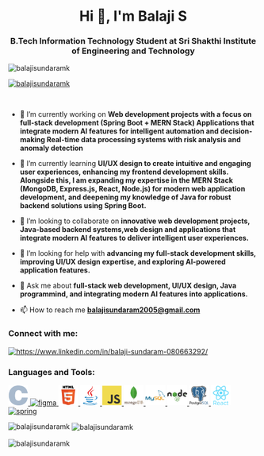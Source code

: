 <h1 align="center">Hi 👋, I'm Balaji S</h1>
<h3 align="center">B.Tech Information Technology Student at Sri Shakthi Institute of Engineering and Technology</h3>

<p align="left"> <img src="https://komarev.com/ghpvc/?username=balajisundaramk&label=Profile%20views&color=0e75b6&style=flat" alt="balajisundaramk" /> </p>

<p align="left"> <a href="https://github.com/ryo-ma/github-profile-trophy"><img src="https://github-profile-trophy.vercel.app/?username=balajisundaramk" alt="balajisundaramk" /></a> </p>

<p align="left"> <a href="https://twitter.com/" target="blank"><img src="https://img.shields.io/twitter/follow/?logo=twitter&style=for-the-badge" alt="" /></a> </p>

- 🔭 I’m currently working on **Web development projects with a focus on full-stack development (Spring Boot + MERN Stack) Applications that integrate modern AI features for intelligent automation and decision-making Real-time data processing systems with risk analysis and anomaly detection**

- 🌱 I’m currently learning **UI/UX design to create intuitive and engaging user experiences, enhancing my frontend development skills. Alongside this, I am expanding my expertise in the MERN Stack (MongoDB, Express.js, React, Node.js) for modern web application development, and deepening my knowledge of Java for robust backend solutions using Spring Boot.**

- 👯 I’m looking to collaborate on **innovative web development projects, Java-based backend systems,web design and applications that integrate modern AI features to deliver intelligent user experiences.**

- 🤝 I’m looking for help with **advancing my full-stack development skills, improving UI/UX design expertise, and exploring AI-powered application features.**

- 💬 Ask me about **full-stack web development, UI/UX design, Java programmind, and integrating modern AI features into applications.**

- 📫 How to reach me **balajisundaram2005@gmail.com**

<h3 align="left">Connect with me:</h3>
<p align="left">
<a href="https://www.linkedin.com/in/balaji-sundaram-080663292/" target="blank"><img align="center" src="https://raw.githubusercontent.com/rahuldkjain/github-profile-readme-generator/master/src/images/icons/Social/linked-in-alt.svg" alt="https://www.linkedin.com/in/balaji-sundaram-080663292/" height="30" width="40" /></a>
</p>

<h3 align="left">Languages and Tools:</h3>
<p align="left"> <a href="https://www.cprogramming.com/" target="_blank" rel="noreferrer"> <img src="https://raw.githubusercontent.com/devicons/devicon/master/icons/c/c-original.svg" alt="c" width="40" height="40"/> </a> <a href="https://www.figma.com/" target="_blank" rel="noreferrer"> <img src="https://www.vectorlogo.zone/logos/figma/figma-icon.svg" alt="figma" width="40" height="40"/> </a> <a href="https://www.w3.org/html/" target="_blank" rel="noreferrer"> <img src="https://raw.githubusercontent.com/devicons/devicon/master/icons/html5/html5-original-wordmark.svg" alt="html5" width="40" height="40"/> </a> <a href="https://www.java.com" target="_blank" rel="noreferrer"> <img src="https://raw.githubusercontent.com/devicons/devicon/master/icons/java/java-original.svg" alt="java" width="40" height="40"/> </a> <a href="https://developer.mozilla.org/en-US/docs/Web/JavaScript" target="_blank" rel="noreferrer"> <img src="https://raw.githubusercontent.com/devicons/devicon/master/icons/javascript/javascript-original.svg" alt="javascript" width="40" height="40"/> </a> <a href="https://www.mongodb.com/" target="_blank" rel="noreferrer"> <img src="https://raw.githubusercontent.com/devicons/devicon/master/icons/mongodb/mongodb-original-wordmark.svg" alt="mongodb" width="40" height="40"/> </a> <a href="https://www.mysql.com/" target="_blank" rel="noreferrer"> <img src="https://raw.githubusercontent.com/devicons/devicon/master/icons/mysql/mysql-original-wordmark.svg" alt="mysql" width="40" height="40"/> </a> <a href="https://nodejs.org" target="_blank" rel="noreferrer"> <img src="https://raw.githubusercontent.com/devicons/devicon/master/icons/nodejs/nodejs-original-wordmark.svg" alt="nodejs" width="40" height="40"/> </a> <a href="https://www.postgresql.org" target="_blank" rel="noreferrer"> <img src="https://raw.githubusercontent.com/devicons/devicon/master/icons/postgresql/postgresql-original-wordmark.svg" alt="postgresql" width="40" height="40"/> </a> <a href="https://reactjs.org/" target="_blank" rel="noreferrer"> <img src="https://raw.githubusercontent.com/devicons/devicon/master/icons/react/react-original-wordmark.svg" alt="react" width="40" height="40"/> </a> <a href="https://spring.io/" target="_blank" rel="noreferrer"> <img src="https://www.vectorlogo.zone/logos/springio/springio-icon.svg" alt="spring" width="40" height="40"/> </a> </p>

<p><img align="left" src="https://github-readme-stats.vercel.app/api/top-langs?username=balajisundaramk&show_icons=true&locale=en&layout=compact" alt="balajisundaramk" /></p>

<p>&nbsp;<img align="center" src="https://github-readme-stats.vercel.app/api?username=balajisundaramk&show_icons=true&locale=en" alt="balajisundaramk" /></p>

<p><img align="center" src="https://github-readme-streak-stats.herokuapp.com/?user=balajisundaramk&" alt="balajisundaramk" /></p>

